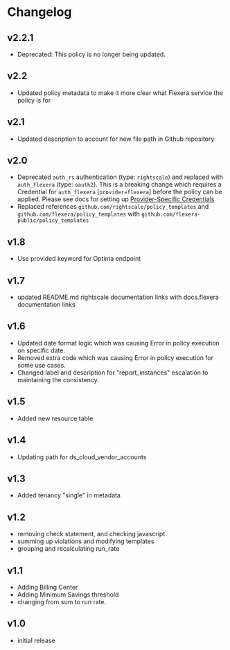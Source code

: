 # Changelog

## v2.2.1

- Deprecated: This policy is no longer being updated.

## v2.2

- Updated policy metadata to make it more clear what Flexera service the policy is for

## v2.1

- Updated description to account for new file path in Github repository

## v2.0

- Deprecated `auth_rs` authentication (type: `rightscale`) and replaced with `auth_flexera` (type: `oauth2`).  This is a breaking change which requires a Credential for `auth_flexera` [`provider=flexera`] before the policy can be applied.  Please see docs for setting up [Provider-Specific Credentials](https://docs.flexera.com/flexera/EN/Automation/ProviderCredentials.htm)
- Replaced references `github.com/rightscale/policy_templates` and `github.com/flexera/policy_templates` with `github.com/flexera-public/policy_templates`

## v1.8

- Use provided keyword for Optima endpoint

## v1.7

- updated README.md rightscale documentation links with docs.flexera documentation links

## v1.6

- Updated date format logic which was causing Error in policy execution on specific date.
- Removed extra code which was causing Error in policy execution for some use cases.
- Changed label and description for "report_instances" escalation to maintaining the consistency.

## v1.5

- Added new resource table

## v1.4

- Updating path for ds_cloud_vendor_accounts

## v1.3

- Added tenancy "single" in metadata

## v1.2

- removing check statement, and checking javascript
- summing up violations and modifying templates
- grouping and recalculating run_rate

## v1.1

- Adding Billing Center
- Adding Minimum Savings threshold
- changing from sum to run rate.

## v1.0

- initial release
